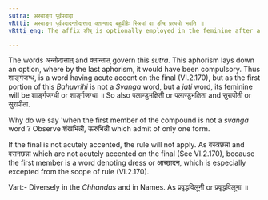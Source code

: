 ```yaml
---
sutra: अस्वाङ्ग पूर्वपदाद्वा
vRtti: अस्वाङ्ग पूर्वपदादन्तोदात्तात् क्तान्ताद् बहुव्रीहेः स्त्रियां वा ङीष् प्रत्ययो भवति ॥
vRtti_eng: The affix ङीष् is optionally employed in the feminine after a _Bahuvrihi_ compound ending in क्त, having acute accent on the final, the antecedent word not being a word denoting a part of the body.

---
```

The words अन्तोदात्तात् and क्तान्तात् govern this _sutra_. This aphorism lays down an option, where by the last aphorism, it would have been compulsory. Thus शार्ङ्गजग्ध, is a word having acute accent on the final (VI.2.170), but as the first portion of this _Bahuvrihi_ is not a _Svanga_ word, but a _jati_ word, its feminine will be शार्ङ्गजग्धी or शार्ङ्गजग्धा ॥ So also पलाण्डुभक्षिती or पलाण्डुभक्षिता and सुरापीती or सुरापीता.

Why do we say 'when the first member of the compound is not a _svanga_ word'? Observe शंखभिन्नी, ऊरुभिन्नी which admit of only one form.

If the final is not acutely accented, the rule will not apply. As वस्त्रछन्ना and वसनछन्ना which are not acutely accented on the final (See VI.2.170), because the first member is a word denoting dress or आच्छादन, which is especially excepted from the scope of rule (VI.2.170).

Vart:- Diversely in the _Chhandas_ and in Names. As प्रवृद्धविलूनी or प्रवृद्धविलूना ॥